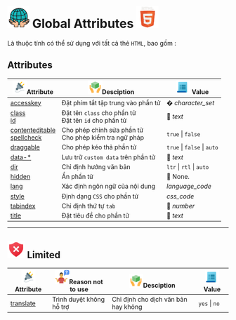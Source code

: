 # <img src="https://raw.githubusercontent.com/Zenfection/Image/master/2021/06/22-12-10-10-icons8-earth_care.png" title="" alt="icons8-earth_care.png" width="50"> Global Attributes <img src="https://raw.githubusercontent.com/Zenfection/Image/master/2021/06/22-12-04-09-06-00-18-00-html5.gif" title="" alt="06-00-18-00-html5.gif" width="50">

Là thuộc tính có thể sử dụng với tất cả thẻ `HTML`, bao gồm : 

## Attributes

| ![1](https://raw.githubusercontent.com/Zenfection/Image/master/2021/06/13-10-10-39-icons8-electrical.png)Attribute                                         | ![1](https://raw.githubusercontent.com/Zenfection/Image/master/2021/06/13-10-06-26-icons8-handle_with_care.png)Desciption | ![icons8-purchase_order.png](https://raw.githubusercontent.com/Zenfection/Image/master/2021/06/22-16-08-47-icons8-purchase_order.png) Value |
| ---------------------------------------------------------------------------------------------------------------------------------------------------------- | ------------------------------------------------------------------------------------------------------------------------- | ------------------------------------------------------------------------------------------------------------------------------------------- |
| [accesskey](https://www.w3schools.com/tags/att_global_accesskey.asp)                                                                                       | Đặt phím tắt tập trung vào phần tử                                                                                        | � *character_set*                                                                                                                           |
| [class](https://www.w3schools.com/tags/att_global_class.asp)<br>[id](https://www.w3schools.com/tags/att_global_id.asp)                                     | Đặt tên `class` cho phần tử<br>Đặt tên `id` cho phần tử                                                                   | 📝 *text*                                                                                                                                   |
| [contenteditable](https://www.w3schools.com/tags/att_global_contenteditable.asp)<br>[spellcheck](https://www.w3schools.com/tags/att_global_spellcheck.asp) | Cho phép chỉnh sửa phần tử<br>Cho phép kiểm tra ngữ pháp                                                                  | `true` \| `false`                                                                                                                           |
| [draggable](https://www.w3schools.com/tags/att_global_draggable.asp)                                                                                       | Cho phép kéo thả phần tử                                                                                                  | `true` \| `false` \| `auto`                                                                                                                 |
| [data-*](https://www.w3schools.com/tags/att_global_data.asp)                                                                                               | Lưu trữ `custom data` trên phần tử                                                                                        | 📝 *text*                                                                                                                                   |
| [dir](https://www.w3schools.com/tags/att_global_dir.asp)                                                                                                   | Chỉ định hướng văn bản                                                                                                    | `ltr` \| `rtl` \| `auto`                                                                                                                    |
| [hidden](https://www.w3schools.com/tags/att_global_hidden.asp)                                                                                             | Ẩn phần tử                                                                                                                | 🚫 None.                                                                                                                                    |
| [lang](https://www.w3schools.com/tags/att_global_lang.asp)                                                                                                 | Xác định ngôn ngữ của nội dung                                                                                            | *language_code*                                                                                                                             |
| [style](https://www.w3schools.com/tags/att_global_style.asp)                                                                                               | Định dạng `CSS` cho phần tử                                                                                               | *css_code*                                                                                                                                  |
| [tabindex](https://www.w3schools.com/tags/att_global_tabindex.asp)                                                                                         | Chỉ định thứ tự `tab`                                                                                                     | 🔢 *number*                                                                                                                                 |
| [title](https://www.w3schools.com/tags/att_global_title.asp)                                                                                               | Đặt tiêu đề cho phần tử                                                                                                   | 📝 *text*                                                                                                                                   |

---

## <img src="https://raw.githubusercontent.com/Zenfection/Image/master/2021/06/22-16-10-36-icons8-delete_shield.png" width="40"> Limited

| ![1](https://raw.githubusercontent.com/Zenfection/Image/master/2021/06/13-10-10-39-icons8-electrical.png)Attribute | ![1](https://raw.githubusercontent.com/Zenfection/Image/master/2021/06/20-23-11-28-icons8-why_quest.png)Reason not to use | ![1](https://raw.githubusercontent.com/Zenfection/Image/master/2021/06/13-10-06-26-icons8-handle_with_care.png)Desciption | ![icons8purchaseorderpng](https://raw.githubusercontent.com/Zenfection/Image/master/2021/06/22-16-08-47-icons8-purchase_order.png) Value |
| ------------------------------------------------------------------------------------------------------------------ | ------------------------------------------------------------------------------------------------------------------------- | ------------------------------------------------------------------------------------------------------------------------- | ---------------------------------------------------------------------------------------------------------------------------------------- |
| [translate](https://www.w3schools.com/tags/att_global_translate.asp)                                               | Trình duyệt không hỗ trợ                                                                                                  | Chỉ định cho dịch văn bản hay không                                                                                       | `yes` \| `no`                                                                                                                            |
